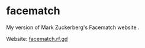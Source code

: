 # facematch

My version of Mark Zuckerberg's Facematch website .

Website: <a href="http://facematch.rf.gd">facematch.rf.gd</a>
